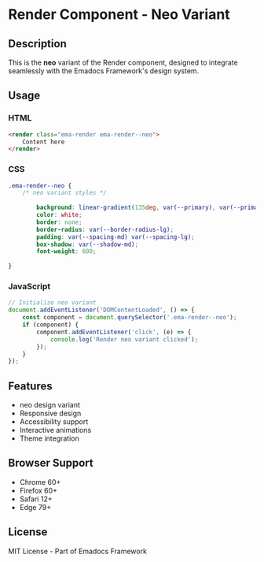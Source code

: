 # Render Component - Neo Variant

## Description
This is the **neo** variant of the Render component, designed to integrate seamlessly with the Emadocs Framework's design system.

## Usage

### HTML
```html
<render class="ema-render ema-render--neo">
    Content here
</render>
```

### CSS
```css
.ema-render--neo {
    /* neo variant styles */
    
        background: linear-gradient(135deg, var(--primary), var(--primary-dark));
        color: white;
        border: none;
        border-radius: var(--border-radius-lg);
        padding: var(--spacing-md) var(--spacing-lg);
        box-shadow: var(--shadow-md);
        font-weight: 600;
    
}
```

### JavaScript
```javascript
// Initialize neo variant
document.addEventListener('DOMContentLoaded', () => {
    const component = document.querySelector('.ema-render--neo');
    if (component) {
        component.addEventListener('click', (e) => {
            console.log('Render neo variant clicked');
        });
    }
});
```

## Features
- neo design variant
- Responsive design
- Accessibility support
- Interactive animations
- Theme integration

## Browser Support
- Chrome 60+
- Firefox 60+
- Safari 12+
- Edge 79+

## License
MIT License - Part of Emadocs Framework
